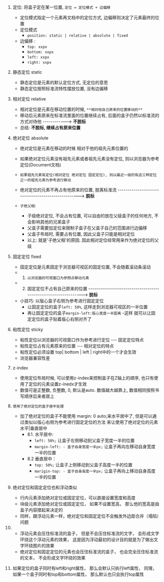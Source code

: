 1. 定位: 将盒子定在某一位置,   `定位 = 定位模式 + 边偏移`
    - 定位模式指定一个元素再文档中的定位方式, 边偏移则决定了元素最终的位置
    - 定位模式
        - `position: static | relative | absolute | fixed`
    - 边偏移 : 
        - `top: xxpx`
        - `bottom: xxpx`
        - `left: xxpx`
        - `right: xxpx`
2. 静态定位 static
    - 静态定位是元素的默认定位方式, 无定位的意思
    - 静态定位按照标准流特性摆放位置, 没有边偏移
3. 相对定位 relative
    - 相对定位是元素在移动位置的时候, `**相对他自己原来的位置移动的**`
    - 移动后元素原来在标准流里面的位置继续占有, 后面的盒子仍然以标准流的方式对待他 ------------> **不脱标**
    - 总结: **不脱标, 继续占有原来位置**
4. 绝对定位 absolute
    - 绝对定位是元素在移动的时候 相对于他的祖先元素位置的
    - 如果绝对定位元素没有祖先元素或者祖先元素没有定位, 则以浏览器为参考定位(Document文档)
    - `如果祖先元素有定位(相对定位 绝对定位 固定定位), 则以最近一级的有这三种定位之一的祖先元素为参考进行移动`
    - 绝对定位的元素不再占有他原来的位置,  脱离标准流 ---------------------------------------------------> **脱标**

    - `子绝父相`:
        - 子级绝对定位, 不会占有位置, 可以自由的放在父级盒子的任何地方, 不会影响其他的兄弟盒子
        - 父盒子需要加定位来限制子盒子在父盒子自己的范围进行边偏移
        - 父盒子布局时, 需要占有位置, 因此父盒子只能是相对定位
        - 以上: 就是'子绝父相'的原因. 因此相对定位经常用来作为绝对定位的父级
5. 固定定位 fixed
    - 固定定位是元素固定于浏览器可视区的固定位置, 不会随着滚动条滚动
    - 1. `以浏览器的可视窗口为参照点移动元素`
    - 2. 固定定位不占有自己原来的位置 ----------------------------------------------------------------> **脱标**
    - 小技巧: 以版心盒子右侧为参考进行固定定位
        - 让固定定位的盒子`left: 50%`,  这样走到浏览器可视区的一半位置
        - 再让固定定位的盒子`margin-left:版心宽度一半距离`
        -这样 就可以让固定定位的盒子贴着版心右侧对齐了
6. 粘性定位 sticky
    - 粘性定位以浏览器的可视窗口作为参考进行定位 --- 固定定位特点
    - 粘性定位占有元素原来的位置 --- 相对定位的特点
    - 粘性定位必须设置 top| bottom | left | right中的一个才会生效
    - 浏览器兼容性差

7. z-index
    - 使用定位布局时候, 可以使用z-index来控制盒子在Z轴上的顺序, 也只有使用了定位的元素设置z-inedx才生效
    - 数值可是正整数, 负整数, 0, 默认是auto. 数值越大越靠上, 数值相同按照书写顺序后来者居上
8. `使用了绝对定位的盒子居中处理`
    - 加了绝对定位的盒子不能使用 margin: 0 auto;来水平居中了, 但是可以通过类似以版心右侧为参考进行固定定位的方法 来让使用了绝对定位的元素水平|垂直居中
        - 8.1. 水平居中:
            -  `left: 50%;` 让盒子左侧移动到父盒子宽度一半的位置
            -  `margin-left: - 盒子自身宽度一半px;` 让盒子再向左移动自身宽度一半的位置
        - 8.2 垂直居中：
            - `top: 50%;` 让盒子上侧移动到父盒子高度一半的位置
            - `marigin-top: - 盒子自身高度一半px;` 让盒子再向上移动自身高度一半的位置
9. 绝对定位和固定定位也和浮动类似
    - 行内元素添加绝对定位或固定定位，可以直接设置宽度和高度
    - 块级元素添加绝对定位或固定定位， 如果不设置宽高， 那么他的宽高是由盒子内容撑起来决定的
    - 同样，跟浮动元素一样，绝对定位和固定定位不会触发外边距合并（塌陷）问题
10. 
    - 浮动元素会压住标准流的盒子， 但是不会压住标准流的文字， 会形成文字环绕这个浮动元素的效果， 这是因为浮动最初的设计目的就是为了做出文字环绕图片的效果
    - 绝对定位和固定定位的元素也会压住标准流的盒子， 也会完全压住标准流的文本， 不会形成文字环绕的效果
11. 如果定位的盒子同时有left和right属性， 那么会默认只执行left属性， 同理， 如果一个盒子同时有top和bottom属性， 那么默认也只会执行top属性